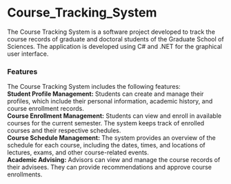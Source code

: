 # Course_Tracking_System
The Course Tracking System is a software project developed to track the course records of graduate and doctoral students of the Graduate School of Sciences. The application is developed using C# and .NET for the graphical user interface. </br>

<h3>Features</h3>
The Course Tracking System includes the following features:</br>
<b>Student Profile Management:</b> Students can create and manage their profiles, which include their personal information, academic history, and course enrollment records.</br>
<b>Course Enrollment Management:</b>  Students can view and enroll in available courses for the current semester. The system keeps track of enrolled courses and their respective schedules.</br>
<b>Course Schedule Management:</b>  The system provides an overview of the schedule for each course, including the dates, times, and locations of lectures, exams, and other course-related events.</br>
<b>Academic Advising:</b>  Advisors can view and manage the course records of their advisees. They can provide recommendations and approve course enrollments.</br>
